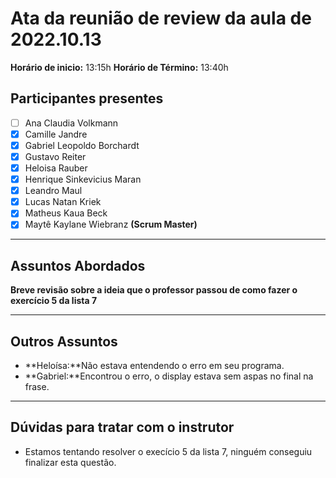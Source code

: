 # Ata da reunião de review da aula de 2022.10.13
**Horário de inicio:** 13:15h  **Horário de Término:** 13:40h


## Participantes presentes
- [ ] Ana  Claudia Volkmann
- [x] Camille Jandre
- [x] Gabriel Leopoldo Borchardt
- [x] Gustavo Reiter
- [x] Heloisa Rauber
- [x] Henrique Sinkevicius Maran 
- [x] Leandro Maul 
- [x] Lucas Natan Kriek 
- [x] Matheus Kaua Beck
- [x] Maytê Kaylane Wiebranz **(Scrum Master)**

---

## Assuntos Abordados

**Breve revisão sobre a ideia que o professor passou de como fazer o exercício 5 da lista 7**

---

## Outros Assuntos 
- **Heloísa:**Não estava entendendo o erro em seu programa.
- **Gabriel:**Encontrou o erro, o display estava sem aspas no final na frase.

---

## Dúvidas para tratar com o instrutor
- Estamos tentando resolver o execício 5 da lista 7, ninguém conseguiu finalizar esta questão.
